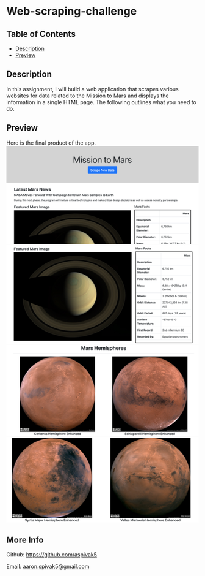 # Web-scraping-challenge

## Table of Contents
* [Description](#description)
* [Preview](#preview)

## Description
In this assignment, I will build a web application that scrapes various websites for data related to the Mission to Mars and displays the information in a single HTML page. The following outlines what you need to do.


## Preview
Here is the final product of the app.
![Preview](screenshots/pic1.png)
![Preview](screenshots/pic2.png)
![Preview](screenshots/pic3.png)
![Preview](screenshots/pic4.png)

## More Info
Github: https://github.com/aspivak5

Email: aaron.spivak5@gmail.com